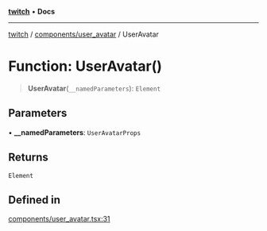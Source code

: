[**twitch**](../../../README.md) • **Docs**

***

[twitch](../../../modules.md) / [components/user\_avatar](../README.md) / UserAvatar

# Function: UserAvatar()

> **UserAvatar**(`__namedParameters`): `Element`

## Parameters

• **\_\_namedParameters**: `UserAvatarProps`

## Returns

`Element`

## Defined in

[components/user\_avatar.tsx:31](https://github.com/Mohaamedl/Twitch_clone/blob/9ae8fe0301b5527403a032a29bdae292528b52a8/components/user_avatar.tsx#L31)
